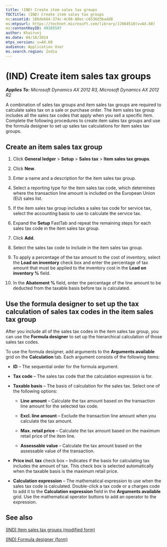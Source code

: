 ```yaml
---
title: (IND) Create item sales tax groups
TOCTitle: (IND) Create item sales tax groups
ms:assetid: 18bdeb64-374c-4c06-80ec-c6536d3badd8
ms:mtpsurl: https://technet.microsoft.com/library/JJ664518(v=AX.60)
ms:contentKeyID: 49385597
author: Khairunj
ms.date: 04/18/2014
mtps_version: v=AX.60
audience: Application User
ms.search.region: India
---
```


# (IND) Create item sales tax groups 


_**Applies To:** Microsoft Dynamics AX 2012 R3, Microsoft Dynamics AX 2012 R2_

A combination of sales tax groups and item sales tax groups are required to calculate sales tax on a sale or purchase order. The item sales tax group includes all the sales tax codes that apply when you sell a specific item. Complete the following procedures to create item sales tax groups and use the formula designer to set up sales tax calculations for item sales tax groups.

## Create an item sales tax group

1.  Click **General ledger** \> **Setup** \> **Sales tax** \> **Item sales tax groups**.

2.  Click **New**.

3.  Enter a name and a description for the item sales tax group.

4.  Select a reporting type for the item sales tax code, which determines where the transaction line amount is included on the European Union (EU) sales list.

5.  If the item sales tax group includes a sales tax code for service tax, select the accounting basis to use to calculate the service tax.

6.  Expand the **Setup** FastTab and repeat the remaining steps for each sales tax code in the item sales tax group.

7.  Click **Add**.

8.  Select the sales tax code to include in the item sales tax group.

9.  To apply a percentage of the tax amount to the cost of inventory, select the **Load on inventory** check box and enter the percentage of tax amount that must be applied to the inventory cost in the **Load on inventory %** field.

10. In the **Abatement %** field, enter the percentage of the line amount to be deducted from the taxable basis before tax is calculated.

## Use the formula designer to set up the tax calculation of sales tax codes in the item sales tax group

After you include all of the sales tax codes in the item sales tax group, you can use the **Formula designer** to set up the hierarchical calculation of those sales tax codes.

To use the formula designer, add arguments to the **Arguments available** grid on the **Calculation** tab. Each argument consists of the following items:

  - **ID** – The sequential order for the formula argument.

  - **Tax code** – The sales tax code that the calculation expression is for.

  - **Taxable basis** – The basis of calculation for the sales tax. Select one of the following options:
    
      - **Line amount** – Calculate the tax amount based on the transaction line amount for the selected tax code.
    
      - **Excl. line amount** – Exclude the transaction line amount when you calculate the tax amount.
    
      - **Max. retail price** – Calculate the tax amount based on the maximum retail price of the item line.
    
      - **Assessable value** – Calculate the tax amount based on the assessable value of the transaction.

  - **Price incl. tax** check box – Indicates if the basis for calculating tax includes the amount of tax. This check box is selected automatically when the taxable basis is the maximum retail price.

  - **Calculation expression** – The mathematical expression to use when the sales tax code is calculated. Double-click a tax code or a charges code to add it to the **Calculation expression** field in the **Arguments available** grid. Use the mathematical operator buttons to add an operator to the expression.

## See also

[(IND) Item sales tax groups (modified form)](https://technet.microsoft.com/library/jj710918\(v=ax.60\))

[(IND) Formula designer (form)](https://technet.microsoft.com/library/jj677983\(v=ax.60\))

  


